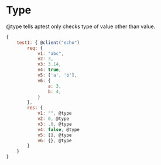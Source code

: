 # Type

@type tells aptest only checks type of value other than value.

```js
{
    test1: { @client("echo")
        req: {
            v1: "abc",
            v2: 3,
            v3: 3.14,
            v4: true,
            v5: ['a', 'b'],
            v6: {
                a: 3,
                b: 4,
            }
        },
        res: {
            v1: "", @type
            v2: 0, @type
            v3: .0, @type
            v4: false, @type
            v5: [], @type
            v6: {}, @type
        }
    }
}
```